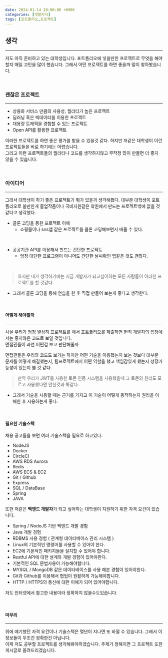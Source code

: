 ```yaml
---
date: 2024-01-14 18:00:00 +0900
categories: [개발지식]
tags: [포트폴리오,프로젝트]
---
```


## 생각
---
저도 아직 준비하고 있는 대학생입니다. 
포트폴리오에 넣을만한 프로젝트로 무엇을 해야할지 매일 고민을 많이 했습니다.
그래서 어떤 프로젝트를 하면 좋을까 많이 찾아봤습니다.

<br/>

### 괜찮은 프로젝트
---

- 상용화 서비스 만큼의 사용성, 퀄리티가 높은 프로젝트
- 딥러닝 혹은 빅데이터를 이용한 프로젝트
- 대용량 트래픽을 경험할 수 있는 프로젝트  
- Open API를 활용한 프로젝트

이러한 프로젝트를 하면 좋은 평가를 받을 수 있을것 같다.
하지만 저같은 대학생이 이런 프로젝트들을 바로 하기에는 어렵습니다.  
그리고 이런 프로젝트들의 퀄리티나 코드를 생각하지않고 무작정 많이 만들면 더 좋지 않을 수 있습니다.

<br/>

### 아이디어
---
그래서 대학생이 하기 좋은 프로젝트가 뭐가 있을까 생각해봤다.
대부분 대학생이 포트폴리오로 쓸만한게 졸업작품이나 국비지원같은 학원에서 만드는 프로젝트밖에 없을 것 같다고 생각했다.

- 클론 코딩을 통한 프로젝트 이해
  - 쇼핑몰이나 sns앱 같은 프로젝트를 클론 코딩해보면서 배울 수 있다.

<br/>

- 공공기관 API를 이용해서 만드는 간단한 프로젝트
  - 엄청 대단한 프로그램이 아니어도 간단한 날씨확인 앱같은 것도 괜찮다.

<br/>

> 하지만 내가 생각하기에는 지금 개발자가 되고싶어하는 모든 사람들이 이러한 프로젝트를 할 것같다.
* 그래서 클론 코딩을 통해 연습을 한 후 직접 만들어 보는게 좋다고 생각한다.

<br/>

#### 어떻게 해야할까
---

사실 우리가 엄청 열심히 프로젝트를 해서 포트폴리오를 제출하면 현직 개발자의 입장에서는 좋지않은 코드로 보일 것입니다.  
면접관들이 과연 어떤걸 보고 판단해줄까  

면접관들은 우리의 코드도 보기는 하지만 어떤 기술을 이용했는지 보는 것보다 대부분 문제를 어떻게 해결했는지, 팀프로젝트에서 어떤 역할을 했고 책임감있게 했는지 성장가능성이 있는지 볼 것 같다.  

> 만약 우리가 JWT를 사용한 토큰 인증 시스템을 사용했을때 그 토큰의 원리도 모르고 사용했다면 안한것과 똑같다.
* 그래서 기술을 사용할 때는 근거를 가지고 이 기술이 어떻게 동작하는지 원리을 이해한 후 시용하는게 좋다.

<br/>

#### 필요한 기술스택 

채용 공고들을 보면 여러 기술스택을 필요로 하고있다.  
* NodeJS
* Docker
* CircleCI
* AWS RDS Aurora
* Redis
* AWS ECS & EC2
* Git / Github
* Express
* SQL / DataBase 
* Spring
* JAVA

또한 저같은 **백엔드 개발자**가 되고 싶어하는 대학생이 지원하기 위한 자격 요건이 있습니다.
- Spring / NodeJS 기반 백엔드 개발 경험
- Java 개발 경험 
- RDBMS 사용 경험 ( 관계형 데이터베이스 관리 시스템 )
- Linux의 기본적인 명령어를 사용할 수 있어야 한다. 
- EC2에 기본적인 패키지들을 설치할 수 있어야 합니다.  
- Restful API에 대한 설계와 개발 경험이 있어야한다.
- 기본적인 SQL 문법사용이 가능해야합니다.
- MYSQL / MongoDB 같은 데이터베이스를 사용 해본 경험이 있어야한다.
- Git과 Github를 이용해서 협업이 원활하게 가능해야합니다.
- HTTP / HTTPS의 통신에 대한 이해가 되어 있어야합니다.

저도 인터넷에서 참고한 내용이라 정확하지 않을수도있습니다.  

<br/>

#### 마무리
---

위에 얘기했던 자격 요건이나 기술스택은 몇년이 지나면 또 바뀔 수 있습니다. 그래서 이 정보들이 무조건 정확한건 아닙니다.  
이제 저도 공부할 프로젝트를 생각해봐야하겠습니다. 주제가 정해지면 그 프로젝트 또한 게시글로 올려드리겠습니다.